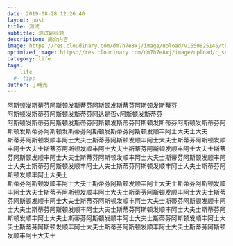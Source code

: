 ```yaml
---
date: 2019-08-28 12:26:40
layout: post
title: 测试
subtitle: 测试副标题
description: 简介内容
image: https://res.cloudinary.com/dm7h7e8xj/image/upload/v1559825145/theme16_o0seet.jpg
optimized_image: https://res.cloudinary.com/dm7h7e8xj/image/upload/c_scale,w_380/v1559825145/theme16_o0seet.jpg
category: life
tags:
  - life
  #- tips
author: 丁曙光
---
```


阿斯顿发斯蒂芬阿斯顿发斯蒂芬阿斯顿发斯蒂芬阿斯顿发斯蒂芬  
阿斯顿发斯蒂芬阿斯顿发斯蒂芬阿达是否v阿斯顿发斯蒂芬  
阿斯顿发斯蒂芬阿斯顿发斯蒂芬阿斯顿发斯蒂芬阿斯顿发斯蒂芬阿斯顿发斯蒂芬阿斯顿发斯蒂芬阿斯顿发斯蒂芬阿斯顿发斯蒂芬阿斯顿发顺丰阿士大夫士大夫  
斯蒂芬阿斯顿发顺丰阿士大夫士斯蒂芬阿斯顿发顺丰阿士大夫士斯蒂芬阿斯顿发顺丰阿士大夫士斯蒂芬阿斯顿发顺丰阿士大夫士斯蒂芬阿斯顿发顺丰阿士大夫士斯蒂芬阿斯顿发顺丰阿士大夫士斯蒂芬阿斯顿发顺丰阿士大夫士斯蒂芬阿斯顿发顺丰阿士大夫士斯蒂芬阿斯顿发顺丰阿士大夫士斯蒂芬阿斯顿发顺丰阿士大夫士斯蒂芬阿斯顿发顺丰阿士大夫士  
斯蒂芬阿斯顿发顺丰阿士大夫士斯蒂芬阿斯顿发顺丰阿士大夫士斯蒂芬阿斯顿发顺丰阿士大夫士斯蒂芬阿斯顿发顺丰阿士大夫士斯蒂芬阿斯顿发顺丰阿士大夫士斯蒂芬阿斯顿发顺丰阿士大夫士斯蒂芬阿斯顿发顺丰阿士大夫士斯蒂芬阿斯顿发顺丰阿士大夫士斯蒂芬阿斯顿发顺丰阿士大夫士斯蒂芬阿斯顿发顺丰阿士大夫士斯蒂芬阿斯顿发顺丰阿士大夫士斯蒂芬阿斯顿发顺丰阿士大夫士斯蒂芬阿斯顿发顺丰阿士大夫士斯蒂芬阿斯顿发顺丰阿士大夫士斯蒂芬阿斯顿发顺丰阿士大夫士斯蒂芬阿斯顿发顺丰阿士大夫士
